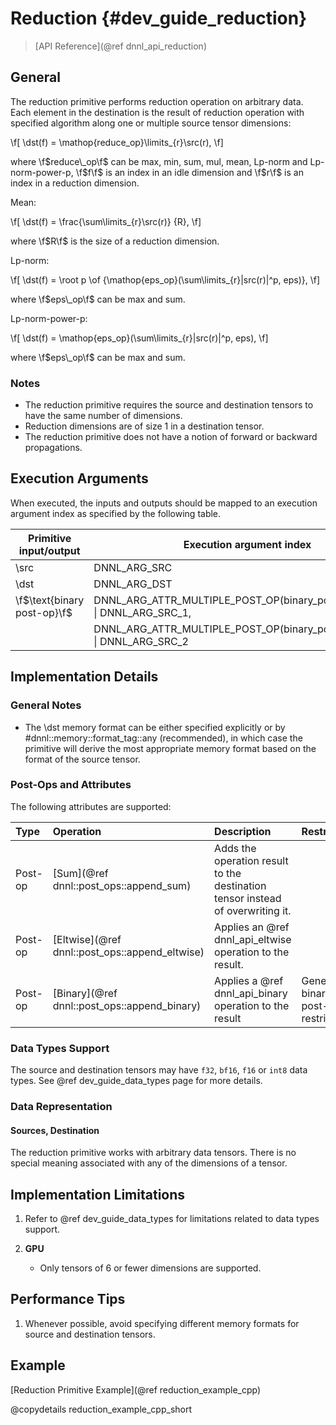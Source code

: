 Reduction {#dev_guide_reduction}
============================
>
> [API Reference](@ref dnnl_api_reduction)
>

## General

The reduction primitive performs reduction operation on arbitrary data. Each
element in the destination is the result of reduction operation with specified
algorithm along one or multiple source tensor dimensions:

\f[
    \dst(f) = \mathop{reduce\_op}\limits_{r}\src(r),
\f]

where \f$reduce\_op\f$ can be max, min, sum, mul, mean, Lp-norm and
Lp-norm-power-p, \f$f\f$ is an index in an idle dimension and \f$r\f$ is an
index in a reduction dimension.

Mean:

\f[
    \dst(f) = \frac{\sum\limits_{r}\src(r)} {R},
\f]

where \f$R\f$ is the size of a reduction dimension.

Lp-norm:

\f[
    \dst(f) = \root p \of {\mathop{eps\_op}(\sum\limits_{r}|src(r)|^p, eps)},
\f]

where \f$eps\_op\f$ can be max and sum.

Lp-norm-power-p:

\f[
    \dst(f) = \mathop{eps\_op}(\sum\limits_{r}|src(r)|^p, eps),
\f]

where \f$eps\_op\f$ can be max and sum.

### Notes

 * The reduction primitive requires the source and destination tensors to have
   the same number of dimensions.
 * Reduction dimensions are of size 1 in a destination tensor.
 * The reduction primitive does not have a notion of forward or backward
   propagations.

## Execution Arguments

When executed, the inputs and outputs should be mapped to an execution
argument index as specified by the following table.

| Primitive input/output      | Execution argument index                                                  |
|-----------------------------|---------------------------------------------------------------------------|
| \src                        | DNNL_ARG_SRC                                                              |
| \dst                        | DNNL_ARG_DST                                                              |
| \f$\text{binary post-op}\f$ | DNNL_ARG_ATTR_MULTIPLE_POST_OP(binary_post_op_position) \| DNNL_ARG_SRC_1,|
|                             | DNNL_ARG_ATTR_MULTIPLE_POST_OP(binary_post_op_position) \| DNNL_ARG_SRC_2 |

## Implementation Details

### General Notes
 * The \dst memory format can be either specified explicitly or by
   #dnnl::memory::format_tag::any (recommended), in which case the primitive
   will derive the most appropriate memory format based on the format of the
   source tensor.

### Post-Ops and Attributes

The following attributes are supported:

| Type    | Operation                                      | Description                                                                    | Restrictions                        |
|:--------|:-----------------------------------------------|:-------------------------------------------------------------------------------|:------------------------------------|
| Post-op | [Sum](@ref dnnl::post_ops::append_sum)         | Adds the operation result to the destination tensor instead of overwriting it. |                                     |
| Post-op | [Eltwise](@ref dnnl::post_ops::append_eltwise) | Applies an @ref dnnl_api_eltwise operation to the result.                      |                                     |
| Post-op | [Binary](@ref dnnl::post_ops::append_binary)   | Applies a @ref dnnl_api_binary operation to the result                         | General binary post-op restrictions |

### Data Types Support

The source and destination tensors may have `f32`, `bf16`, `f16` or `int8` data
types.
See @ref dev_guide_data_types page for more details.

### Data Representation

#### Sources, Destination

The reduction primitive works with arbitrary data tensors. There is no special
meaning associated with any of the dimensions of a tensor.

## Implementation Limitations

1. Refer to @ref dev_guide_data_types for limitations related to data types
   support.

2. **GPU**
   - Only tensors of 6 or fewer dimensions are supported.

## Performance Tips

1. Whenever possible, avoid specifying different memory formats for source
   and destination tensors.

## Example

[Reduction Primitive Example](@ref reduction_example_cpp)

@copydetails reduction_example_cpp_short
